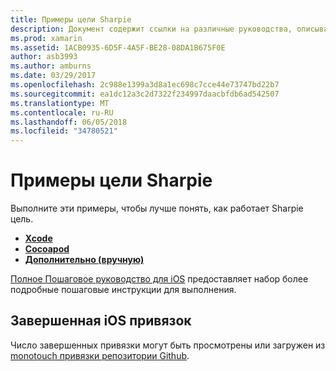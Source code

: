```yaml
---
title: Примеры цели Sharpie
description: Документ содержит ссылки на различные руководства, описывающие, как использовать средство Sharpie цель, которая используется для автоматизации процесса создания привязки C# для кода Objective-C.
ms.prod: xamarin
ms.assetid: 1ACB0935-6D5F-4A5F-BE28-08DA1B675F0E
author: asb3993
ms.author: amburns
ms.date: 03/29/2017
ms.openlocfilehash: 2c988e1399a3d8a1ec698c7cce44e73747bd22b7
ms.sourcegitcommit: ea1dc12a3c2d7322f234997daacbfdb6ad542507
ms.translationtype: MT
ms.contentlocale: ru-RU
ms.lasthandoff: 06/05/2018
ms.locfileid: "34780521"
---
```

# <a name="objective-sharpie-examples"></a>Примеры цели Sharpie

Выполните эти примеры, чтобы лучше понять, как работает Sharpie цель.

- [**Xcode**](xcode.md)
- [**Cocoapod**](cocoapod.md)
- [**Дополнительно (вручную)**](advanced.md)

[Полное Пошаговое руководство для iOS](~/ios/platform/binding-objective-c/walkthrough.md) предоставляет набор более подробные пошаговые инструкции для выполнения.

## <a name="completed-ios-bindings"></a>Завершенная iOS привязок

Число завершенных привязки могут быть просмотрены или загружен из [monotouch привязки репозитории Github](https://github.com/mono/monotouch-bindings/).

